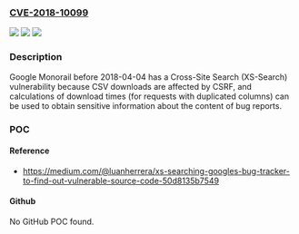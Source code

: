 ### [CVE-2018-10099](https://cve.mitre.org/cgi-bin/cvename.cgi?name=CVE-2018-10099)
![](https://img.shields.io/static/v1?label=Product&message=n%2Fa&color=blue)
![](https://img.shields.io/static/v1?label=Version&message=n%2Fa&color=blue)
![](https://img.shields.io/static/v1?label=Vulnerability&message=n%2Fa&color=brighgreen)

### Description

Google Monorail before 2018-04-04 has a Cross-Site Search (XS-Search) vulnerability because CSV downloads are affected by CSRF, and calculations of download times (for requests with duplicated columns) can be used to obtain sensitive information about the content of bug reports.

### POC

#### Reference
- https://medium.com/@luanherrera/xs-searching-googles-bug-tracker-to-find-out-vulnerable-source-code-50d8135b7549

#### Github
No GitHub POC found.

